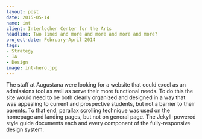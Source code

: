 ```yaml
---
layout: post
date: 2015-05-14
name: int
client: Interlochen Center for the Arts
headline: Two lines and more and more and more and more?
project-date: February–April 2014
tags:
- Strategy
- IA
- Design
image: int-hero.jpg
---
```


<p>The staff at Augustana were looking for a website that could excel as an admissions tool as well as serve their more functional needs. To do this the site would need to be both clearly organized and designed in a way that was appealing to current and prospective students, but not a barrier to their parents. To that end, parallax scrolling technique was used on the homepage and landing pages, but not on general page. The Jekyll-powered style guide documents each and every component of the fully-responsive design system.</p>

